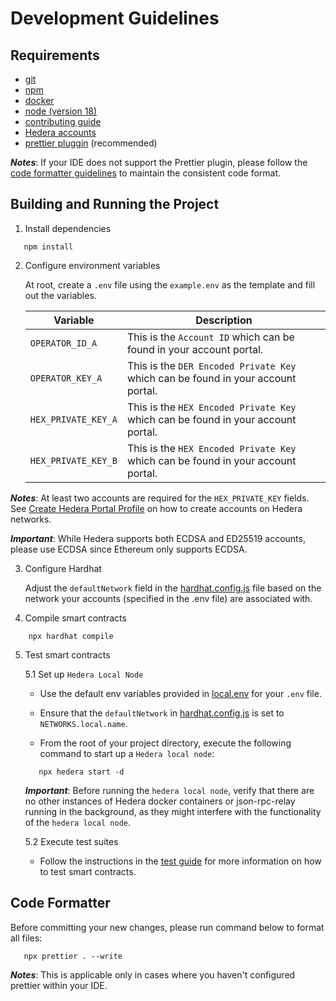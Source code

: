 # Development Guidelines

## Requirements

- [git](https://git-scm.com/)
- [npm](https://www.npmjs.com/)
- [docker](https://www.docker.com/)
- [node (version 18)](https://nodejs.org/en/)
- [contributing guide](https://github.com/hashgraph/.github/blob/main/CONTRIBUTING.md#pull-requests)
- [Hedera accounts](https://docs.hedera.com/hedera/getting-started/introduction#create-hedera-portal-profile-faucet)
- [prettier pluggin](https://prettier.io/) (recommended)

**_Notes_**: If your IDE does not support the Prettier plugin, please follow the [code formatter guidelines](GUIDELINES.md#code-formatter) to maintain the consistent code format.

## Building and Running the Project

1. Install dependencies

```
   npm install
```

2. Configure environment variables

   At root, create a `.env` file using the `example.env` as the template and fill out the variables.

   | Variable            | Description                                                                      |
   | ------------------- | -------------------------------------------------------------------------------- |
   | `OPERATOR_ID_A`     | This is the `Account ID` which can be found in your account portal.              |
   | `OPERATOR_KEY_A`    | This is the `DER Encoded Private Key` which can be found in your account portal. |
   | `HEX_PRIVATE_KEY_A` | This is the `HEX Encoded Private Key` which can be found in your account portal. |
   | `HEX_PRIVATE_KEY_B` | This is the `HEX Encoded Private Key` which can be found in your account portal. |

**_Notes_**: At least two accounts are required for the `HEX_PRIVATE_KEY` fields. See [Create Hedera Portal Profile](https://docs.hedera.com/hedera/getting-started/introduction#create-hedera-portal-profile-faucet) on how to create accounts on Hedera networks.

**_Important_**: While Hedera supports both ECDSA and ED25519 accounts, please use ECDSA since Ethereum only supports ECDSA.

3. Configure Hardhat

   Adjust the `defaultNetwork` field in the [hardhat.config.js](hardhat.config.js) file based on the network your accounts (specified in the .env file) are associated with.

4. Compile smart contracts

```
    npx hardhat compile
```

5. Test smart contracts

   5.1 Set up `Hedera Local Node`

   - Use the default env variables provided in [local.env](./local.env) for your `.env` file.

   - Ensure that the `defaultNetwork` in [hardhat.config.js](./hardhat.config.js) is set to `NETWORKS.local.name`.

   - From the root of your project directory, execute the following command to start up a `Hedera local node`:

   ```
      npx hedera start -d
   ```

   **_Important_**: Before running the `hedera local node`, verify that there are no other instances of Hedera docker containers or json-rpc-relay running in the background, as they might interfere with the functionality of the `hedera local node`.

   5.2 Execute test suites

   - Follow the instructions in the [test guide](test/README.md) for more information on how to test smart contracts.

## Code Formatter

Before committing your new changes, please run command below to format all files:

```
   npx prettier . --write
```

**_Notes_**: This is applicable only in cases where you haven't configured prettier within your IDE.

